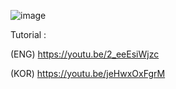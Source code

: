 ![image](https://github.com/user-attachments/assets/ebcd97e1-e89d-4f34-ba2b-250df75c9c62)

Tutorial :

(ENG)
https://youtu.be/2_eeEsiWjzc

(KOR)
https://youtu.be/jeHwxOxFgrM
